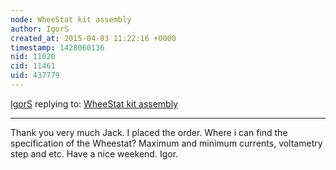 ```yaml
---
node: WheeStat kit assembly
author: IgorS
created_at: 2015-04-03 11:22:16 +0000
timestamp: 1428060136
nid: 11020
cid: 11461
uid: 437779
---
```




[IgorS](../profile/IgorS) replying to: [WheeStat kit assembly](../notes/JSummers/08-07-2014/wheestat-kit-assembly)

----
 Thank you very much Jack. I placed the order. Where i can find the specification of the Wheestat? Maximum and minimum currents, voltametry step and etc. Have a nice weekend.
Igor.